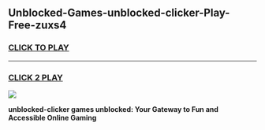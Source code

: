 
## Unblocked-Games-unblocked-clicker-Play-Free-zuxs4
<h3>
<a href="https://premium76.site?title=unblocked-clicker&ref=20M">CLICK TO PLAY</a></h3>
<hr>

<h3>
<a href="https://premium76.site?title=unblocked-clicker&ref=20M">CLICK 2 PLAY</a>
  
</h3>

<a href="https://premium76.site?title=unblocked-clicker&ref=19M"><img src="https://clearcache.store/games.png"></a>


**unblocked-clicker games unblocked: Your Gateway to Fun and Accessible Online Gaming**
